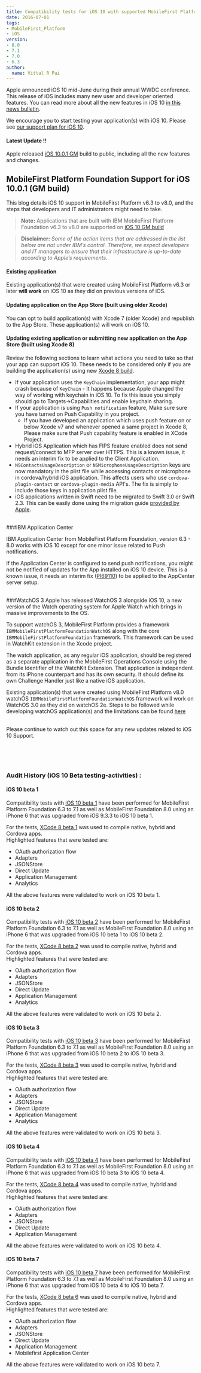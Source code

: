 ```yaml
---
title: Compatibility tests for iOS 10 with supported MobileFirst Platform Foundation releases
date: 2016-07-01
tags:
- MobileFirst_Platform
- iOS
version:
- 8.0
- 7.1
- 7.0
- 6.3
author:
  name: Vittal R Pai
---
```

Apple announced iOS 10 mid-June during their annual WWDC conference. This release of iOS includes many new user and developer oriented features. You can read more about all the new features in iOS 10 [in this news bulletin](http://www.apple.com/ios/ios-10).

We encourage you to start testing your application(s) with iOS 10. Please see [our support plan for iOS 10]({{site.baseurl}}/blog/2016/06/05/support-plan-for-ios-10/).

#### **Latest Update !!**
Apple released [iOS 10.0.1 GM](https://developer.apple.com/download) build to public, including all the new features and changes.

## MobileFirst Platform Foundation Support for iOS 10.0.1 (GM build)

This blog details iOS 10 support in MobileFirst Platform v6.3 to v8.0, and the steps that developers and IT administrators might need to take.
> **Note:** Applications that are built with IBM MobileFirst Platform Foundation v6.3 to v8.0 are supported on [iOS 10 GM build](https://developer.apple.com/download)

> **Disclaimer:** *Some of the action items that are addressed in the list below are not under IBM’s control. Therefore, we expect developers and IT managers to ensure that their infrastructure is up-to-date according to Apple’s requirements.*

#### Existing application
Existing application(s) that were created using MobileFirst Platform v6.3 or later **will work** on iOS 10 as they did on previous versions of iOS.

#### Updating application on the App Store (built using older Xcode)
You can opt to build application(s) with Xcode 7 (older Xcode) and republish to the App Store. These application(s) will work on iOS 10.

#### Updating existing application or submitting new application on the App Store (built using Xcode 8)
Review the following sections to learn what actions you need to take so that your app can support iOS 10. These needs to be considered only if you are building the application(s) using new [Xcode 8 build](https://developer.apple.com/download).

* If your application uses the `KeyChain` implementation, your app might crash because of `KeyChain` - It happens because Apple changed the way of working with keychain in iOS 10. To fix this issue you simply should go to Targets->Capabilities and enable keychain sharing.
* If your application is using `Push notification` feature, Make sure sure you have turned on Push Capability in you project.
   - If you have developed an application which uses push feature on or below Xcode v7 and whenever opened a same project in Xcode 8, Please make sure that Push capability feature is enabled in XCode Project.
* Hybrid iOS Application which has FIPS feature enabled does not send request/connect to MFP server over HTTPS. This is a known issue, it needs an interim fix to be applied to the Client Application.
* `NSContactsUsageDescription` or `NSMicrophoneUsageDescription` keys are now mandatory in the plist file while accessing contacts or microphone in cordova/hybrid iOS application. This affects users who use `cordova-plugin-contact` or `cordova-plugin-media` API's. The fix is simply to include those keys in application plist file.
* iOS applications written in Swift need to be migrated to Swift 3.0 or Swift 2.3. This can be easily done using the migration guide [provided by Apple](https://swift.org/migration-guide).

<br>
###IBM Application Center

IBM Application Center from MobileFirst Platform Foundation, version 6.3 - 8.0 works with iOS 10 except for one minor issue related to Push notifications.

If the Application Center is configured to send push notifications, you might not be notified of updates for the App installed on iOS 10 device.
This is a known issue, it needs an interim fix ([PI69110](https://www-945.ibm.com/support/fixcentral)) to be applied to the AppCenter server setup.

<br>
###WatchOS 3
Apple has released WatchOS 3 alongside iOS 10, a new version of the Watch operating system for Apple Watch which brings in massive improvements to the OS.

To support watchOS 3, MobileFirst Platform provides a framework `IBMMobileFirstPlatformFoundationWatchOS` along with the core `IBMMobileFirstPlatformFoundation` framework. This framework can be used in WatchKit extension in the Xcode project.

The watch application, as any regular iOS application, should be registered as a separate application in the MobileFirst Operations Console using the Bundle Identifier of the WatchKit Extension. That application is independent from its iPhone counterpart and has its own security. It should define its own Challenge Handler just like a native iOS application.

Existing application(s) that were created using MobileFirst Platform v8.0 watchOS `IBMMobileFirstPlatformFoundationWatchOS` framework will work on WatchOS 3.0 as they did on watchOS 2e.
Steps to be followed while developing watchOS application(s) and the limitations can be found [here](https://mobilefirstplatform.ibmcloud.com/tutorials/en/foundation/8.0/app-dev/watchos)

<br>
Please continue to watch out this space for any new updates related to iOS 10 Support.

<br><br><br>

### Audit History (iOS 10 Beta testing-activities) :

#### iOS 10 beta 1

Compatibility tests with [iOS 10 beta 1](https://developer.apple.com/download) have been performed for MobileFirst Platform Foundation 6.3 to 7.1 as well as MobileFirst Foundation 8.0 using an iPhone 6 that was upgraded from iOS 9.3.3 to iOS 10 beta 1.

For the tests, [XCode 8 beta 1](https://developer.apple.com/download) was used to compile native, hybrid and Cordova apps.  
Highlighted features that were tested are: 

* OAuth authorization flow
* Adapters
* JSONStore
* Direct Update
* Application Management
* Analytics

All the above features were validated to work on iOS 10 beta 1.  


#### iOS 10 beta 2

Compatibility tests with [iOS 10 beta 2](https://developer.apple.com/download) have been performed for MobileFirst Platform Foundation 6.3 to 7.1 as well as MobileFirst Foundation 8.0 using an iPhone 6 that was upgraded from iOS 10 beta 1 to iOS 10 beta 2.

For the tests, [XCode 8 beta 2](https://developer.apple.com/download) was used to compile native, hybrid and Cordova apps.  
Highlighted features that were tested are: 

* OAuth authorization flow
* Adapters
* JSONStore
* Direct Update
* Application Management
* Analytics

All the above features were validated to work on iOS 10 beta 2.  

#### iOS 10 beta 3

Compatibility tests with [iOS 10 beta 3](https://developer.apple.com/download) have been performed for MobileFirst Platform Foundation 6.3 to 7.1 as well as MobileFirst Foundation 8.0 using an iPhone 6 that was upgraded from iOS 10 beta 2 to iOS 10 beta 3.

For the tests, [XCode 8 beta 3](https://developer.apple.com/download) was used to compile native, hybrid and Cordova apps.  
Highlighted features that were tested are: 

* OAuth authorization flow
* Adapters
* JSONStore
* Direct Update
* Application Management
* Analytics

All the above features were validated to work on iOS 10 beta 3.

#### iOS 10 beta 4

Compatibility tests with [iOS 10 beta 4](https://developer.apple.com/download) have been performed for MobileFirst Platform Foundation 6.3 to 7.1 as well as MobileFirst Foundation 8.0 using an iPhone 6 that was upgraded from iOS 10 beta 3 to iOS 10 beta 4.

For the tests, [XCode 8 beta 4](https://developer.apple.com/download) was used to compile native, hybrid and Cordova apps.  
Highlighted features that were tested are: 

* OAuth authorization flow
* Adapters
* JSONStore
* Direct Update
* Application Management

All the above features were validated to work on iOS 10 beta 4. 

#### iOS 10 beta 7

Compatibility tests with [iOS 10 beta 7](https://developer.apple.com/download) have been performed for MobileFirst Platform Foundation 6.3 to 7.1 as well as MobileFirst Foundation 8.0 using an iPhone 6 that was upgraded from iOS 10 beta 4 to iOS 10 beta 7.

For the tests, [XCode 8 beta 6](https://developer.apple.com/download) was used to compile native, hybrid and Cordova apps.  
Highlighted features that were tested are: 

* OAuth authorization flow
* Adapters
* JSONStore
* Direct Update
* Application Management
* Mobilefirst Application Center

All the above features were validated to work on iOS 10 beta 7. 